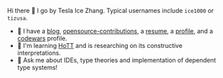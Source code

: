 Hi there 👋 I go by Tesla Ice Zhang. Typical usernames include `ice1000` or `tizusa`.

+ 🌱 I have a [blog], [opensource-contributions], a [resume], a [profile], and a [codewars] profile.
+ 🤔 I'm learning [HoTT] and is researching on its constructive interpretations.
+ 💬 Ask me about IDEs, type theories and implementation of dependent type systems!

 [blog]: https://ice1000.org
 [opensource-contributions]: https://ice1000.org/opensource-contributions
 [resume]: https://github.com/ice1000/resume
 [profile]: https://personal.psu.edu/yqz5714
 [codewars]: https://www.codewars.com/users/ice1000
 [HoTT]: https://homotopytypetheory.org
